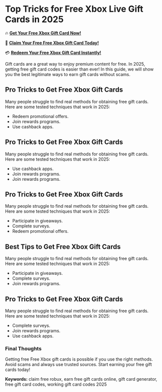 # Top Tricks for Free Xbox Live Gift Cards in 2025

🔥 **[Get Your Free Xbox Gift Card Now!](https://www.apkhub.site/)**  

🎁 **[Claim Your Free Free Xbox Gift Card Today!](https://www.apkhub.site/)**  

💳 **[Redeem Your Free Xbox Gift Card Instantly!](https://www.apkhub.site/)**  

Gift cards are a great way to enjoy premium content for free. In 2025, getting free gift card codes is easier than ever! In this guide, we will show you the best legitimate ways to earn gift cards without scams.

## Pro Tricks to Get Free Xbox Gift Cards

Many people struggle to find real methods for obtaining free gift cards. Here are some tested techniques that work in 2025:

- Redeem promotional offers.
- Join rewards programs.
- Use cashback apps.

## Pro Tricks to Get Free Xbox Gift Cards

Many people struggle to find real methods for obtaining free gift cards. Here are some tested techniques that work in 2025:

- Use cashback apps.
- Join rewards programs.
- Join rewards programs.

## Pro Tricks to Get Free Xbox Gift Cards

Many people struggle to find real methods for obtaining free gift cards. Here are some tested techniques that work in 2025:

- Participate in giveaways.
- Complete surveys.
- Redeem promotional offers.

## Best Tips to Get Free Xbox Gift Cards

Many people struggle to find real methods for obtaining free gift cards. Here are some tested techniques that work in 2025:

- Participate in giveaways.
- Complete surveys.
- Join rewards programs.

## Pro Tricks to Get Free Xbox Gift Cards

Many people struggle to find real methods for obtaining free gift cards. Here are some tested techniques that work in 2025:

- Complete surveys.
- Join rewards programs.
- Use cashback apps.

### Final Thoughts

Getting free Free Xbox gift cards is possible if you use the right methods. Avoid scams and always use trusted sources. Start earning your free gift cards today!

**Keywords:** claim free robux, earn free gift cards online, gift card generator, free gift card codes, working gift card codes 2025

